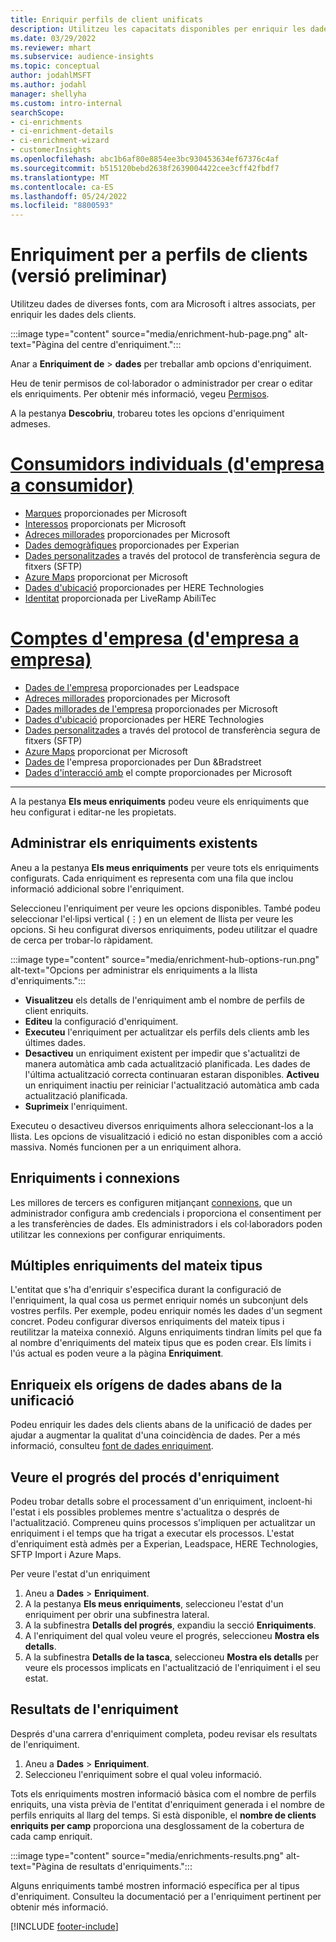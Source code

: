 ```yaml
---
title: Enriquir perfils de client unificats
description: Utilitzeu les capacitats disponibles per enriquir les dades dels clients.
ms.date: 03/29/2022
ms.reviewer: mhart
ms.subservice: audience-insights
ms.topic: conceptual
author: jodahlMSFT
ms.author: jodahl
manager: shellyha
ms.custom: intro-internal
searchScope:
- ci-enrichments
- ci-enrichment-details
- ci-enrichment-wizard
- customerInsights
ms.openlocfilehash: abc1b6af80e8854ee3bc930453634ef67376c4af
ms.sourcegitcommit: b515120bebd2638f2639004422cee3cff42fbdf7
ms.translationtype: MT
ms.contentlocale: ca-ES
ms.lasthandoff: 05/24/2022
ms.locfileid: "8800593"
---
```

# <a name="enrichment-for-customer-profiles-preview"></a>Enriquiment per a perfils de clients (versió preliminar)

Utilitzeu dades de diverses fonts, com ara Microsoft i altres associats, per enriquir les dades dels clients.

:::image type="content" source="media/enrichment-hub-page.png" alt-text="Pàgina del centre d'enriquiment.":::

Anar a **Enriquiment de** > **dades** per treballar amb opcions d'enriquiment.  

Heu de tenir permisos de col·laborador o administrador per crear o editar els enriquiments. Per obtenir més informació, vegeu [Permisos](permissions.md).

A la pestanya **Descobriu**, trobareu totes les opcions d'enriquiment admeses.

# <a name="individual-consumers-b-to-c"></a>[Consumidors individuals (d'empresa a consumidor)](#tab/b2c)

- [Marques](enrichment-microsoft.md) proporcionades per Microsoft
- [Interessos](enrichment-microsoft.md) proporcionats per Microsoft
- [Adreces millorades](enrichment-enhanced-addresses.md) proporcionades per Microsoft 
- [Dades demogràfiques](enrichment-experian.md) proporcionades per Experian
- [Dades personalitzades](enrichment-SFTP-custom-import.md) a través del protocol de transferència segura de fitxers (SFTP) 
- [Azure Maps](enrichment-azure-maps.md) proporcionat per Microsoft
- [Dades d'ubicació](enrichment-here.md) proporcionades per HERE Technologies 
- [Identitat](enrichment-liveramp.md) proporcionada per LiveRamp AbiliTec

# <a name="business-accounts-b-to-b"></a>[Comptes d'empresa (d'empresa a empresa)](#tab/b2b)

- [Dades de l'empresa](enrichment-leadspace.md) proporcionades per Leadspace
- [Adreces millorades](enrichment-enhanced-addresses.md) proporcionades per Microsoft 
- [Dades millorades de l'empresa](enrichment-enhanced-company-data.md) proporcionades per Microsoft
- [Dades d'ubicació](enrichment-here.md) proporcionades per HERE Technologies 
- [Dades personalitzades](enrichment-SFTP-custom-import.md) a través del protocol de transferència segura de fitxers (SFTP) 
- [Azure Maps](enrichment-azure-maps.md) proporcionat per Microsoft
- [Dades de](enrichment-dnb.md) l'empresa proporcionades per Dun &Bradstreet
- [Dades d'interacció amb](enrichment-office.md) el compte proporcionades per Microsoft

---

A la pestanya **Els meus enriquiments** podeu veure els enriquiments que heu configurat i editar-ne les propietats.

## <a name="manage-existing-enrichments"></a>Administrar els enriquiments existents

Aneu a la pestanya **Els meus enriquiments** per veure tots els enriquiments configurats. Cada enriquiment es representa com una fila que inclou informació addicional sobre l'enriquiment.

Seleccioneu l'enriquiment per veure les opcions disponibles. També podeu seleccionar l'el·lipsi vertical (&vellip;) en un element de llista per veure les opcions. Si heu configurat diversos enriquiments, podeu utilitzar el quadre de cerca per trobar-lo ràpidament.

:::image type="content" source="media/enrichment-hub-options-run.png" alt-text="Opcions per administrar els enriquiments a la llista d'enriquiments.":::

- **Visualitzeu** els detalls de l'enriquiment amb el nombre de perfils de client enriquits.
- **Editeu** la configuració d'enriquiment.
- **Executeu** l'enriquiment per actualitzar els perfils dels clients amb les últimes dades.
- **Desactiveu** un enriquiment existent per impedir que s'actualitzi de manera automàtica amb cada actualització planificada. Les dades de l'última actualització correcta continuaran estaran disponibles. **Activeu** un enriquiment inactiu per reiniciar l'actualització automàtica amb cada actualització planificada.
- **Suprimeix** l'enriquiment.

Executeu o desactiveu diversos enriquiments alhora seleccionant-los a la llista. Les opcions de visualització i edició no estan disponibles com a acció massiva. Només funcionen per a un enriquiment alhora.

## <a name="enrichments-and-connections"></a>Enriquiments i connexions

Les millores de tercers es configuren mitjançant [connexions](connections.md), que un administrador configura amb credencials i proporciona el consentiment per a les transferències de dades. Els administradors i els col·laboradors poden utilitzar les connexions per configurar enriquiments.  

## <a name="multiple-enrichments-of-the-same-type"></a>Múltiples enriquiments del mateix tipus

L'entitat que s'ha d'enriquir s'especifica durant la configuració de l'enriquiment, la qual cosa us permet enriquir només un subconjunt dels vostres perfils. Per exemple, podeu enriquir només les dades d'un segment concret. Podeu configurar diversos enriquiments del mateix tipus i reutilitzar la mateixa connexió. Alguns enriquiments tindran límits pel que fa al nombre d'enriquiments del mateix tipus que es poden crear. Els límits i l'ús actual es poden veure a la pàgina **Enriquiment**.

## <a name="enrich-data-sources-before-unification"></a>Enriqueix els orígens de dades abans de la unificació

Podeu enriquir les dades dels clients abans de la unificació de dades per ajudar a augmentar la qualitat d'una coincidència de dades. Per a més informació, consulteu [font de dades enriquiment](data-sources-enrichment.md).

## <a name="see-the-progress-of-the-enrichment-process"></a>Veure el progrés del procés d'enriquiment

Podeu trobar detalls sobre el processament d'un enriquiment, incloent-hi l'estat i els possibles problemes mentre s'actualitza o després de l'actualització. Compreneu quins processos s'impliquen per actualitzar un enriquiment i el temps que ha trigat a executar els processos. L'estat d'enriquiment està admès per a Experian, Leadspace, HERE Technologies, SFTP Import i Azure Maps.

Per veure l'estat d'un enriquiment

1. Aneu a **Dades** > **Enriquiment**. 
1. A la pestanya **Els meus enriquiments**, seleccioneu l'estat d'un enriquiment per obrir una subfinestra lateral. 
1. A la subfinestra **Detalls del progrés**, expandiu la secció **Enriquiments**. 
1. A l'enriquiment del qual voleu veure el progrés, seleccioneu **Mostra els detalls**. 
1. A la subfinestra **Detalls de la tasca**, seleccioneu **Mostra els detalls** per veure els processos implicats en l'actualització de l'enriquiment i el seu estat. 

## <a name="enrichment-results"></a>Resultats de l'enriquiment

Després d'una carrera d'enriquiment completa, podeu revisar els resultats de l'enriquiment.

1. Aneu a **Dades** > **Enriquiment**. 
1. Seleccioneu l'enriquiment sobre el qual voleu informació.

Tots els enriquiments mostren informació bàsica com el nombre de perfils enriquits, una vista prèvia de l'entitat d'enriquiment generada i el nombre de perfils enriquits al llarg del temps. Si està disponible, el **nombre de clients enriquits per camp** proporciona una desglossament de la cobertura de cada camp enriquit.

:::image type="content" source="media/enrichments-results.png" alt-text="Pàgina de resultats d'enriquiments.":::

Alguns enriquiments també mostren informació específica per al tipus d'enriquiment. Consulteu la documentació per a l'enriquiment pertinent per obtenir més informació.


[!INCLUDE [footer-include](includes/footer-banner.md)]
